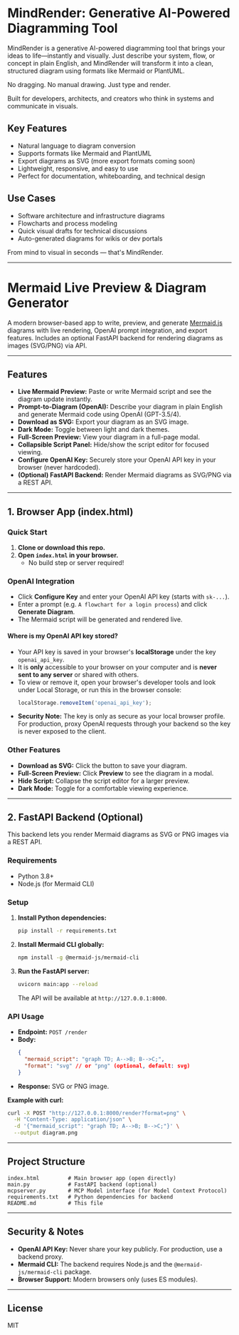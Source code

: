 # MindRender: Generative AI-Powered Diagramming Tool

MindRender is a generative AI-powered diagramming tool that brings your ideas to life—instantly and visually. Just describe your system, flow, or concept in plain English, and MindRender will transform it into a clean, structured diagram using formats like Mermaid or PlantUML.

No dragging. No manual drawing. Just type and render.

Built for developers, architects, and creators who think in systems and communicate in visuals.

## Key Features
- Natural language to diagram conversion
- Supports formats like Mermaid and PlantUML
- Export diagrams as SVG (more export formats coming soon)
- Lightweight, responsive, and easy to use
- Perfect for documentation, whiteboarding, and technical design

## Use Cases
- Software architecture and infrastructure diagrams
- Flowcharts and process modeling
- Quick visual drafts for technical discussions
- Auto-generated diagrams for wikis or dev portals

From mind to visual in seconds — that's MindRender.

---

# Mermaid Live Preview & Diagram Generator

A modern browser-based app to write, preview, and generate [Mermaid.js](https://mermaid-js.github.io/mermaid/#/) diagrams with live rendering, OpenAI prompt integration, and export features. Includes an optional FastAPI backend for rendering diagrams as images (SVG/PNG) via API.

---

## Features
- **Live Mermaid Preview:** Paste or write Mermaid script and see the diagram update instantly.
- **Prompt-to-Diagram (OpenAI):** Describe your diagram in plain English and generate Mermaid code using OpenAI (GPT-3.5/4).
- **Download as SVG:** Export your diagram as an SVG image.
- **Dark Mode:** Toggle between light and dark themes.
- **Full-Screen Preview:** View your diagram in a full-page modal.
- **Collapsible Script Panel:** Hide/show the script editor for focused viewing.
- **Configure OpenAI Key:** Securely store your OpenAI API key in your browser (never hardcoded).
- **(Optional) FastAPI Backend:** Render Mermaid diagrams as SVG/PNG via a REST API.

---

## 1. Browser App (index.html)

### Quick Start
1. **Clone or download this repo.**
2. **Open `index.html` in your browser.**
   - No build step or server required!

### OpenAI Integration
- Click **Configure Key** and enter your OpenAI API key (starts with `sk-...`).
- Enter a prompt (e.g. `A flowchart for a login process`) and click **Generate Diagram**.
- The Mermaid script will be generated and rendered live.

#### Where is my OpenAI API key stored?
- Your API key is saved in your browser's **localStorage** under the key `openai_api_key`.
- It is **only** accessible to your browser on your computer and is **never sent to any server** or shared with others.
- To view or remove it, open your browser's developer tools and look under Local Storage, or run this in the browser console:
  ```js
  localStorage.removeItem('openai_api_key');
  ```
- **Security Note:** The key is only as secure as your local browser profile. For production, proxy OpenAI requests through your backend so the key is never exposed to the client.

### Other Features
- **Download as SVG:** Click the button to save your diagram.
- **Full-Screen Preview:** Click **Preview** to see the diagram in a modal.
- **Hide Script:** Collapse the script editor for a larger preview.
- **Dark Mode:** Toggle for a comfortable viewing experience.

---

## 2. FastAPI Backend (Optional)

This backend lets you render Mermaid diagrams as SVG or PNG images via a REST API.

### Requirements
- Python 3.8+
- Node.js (for Mermaid CLI)

### Setup
1. **Install Python dependencies:**
   ```sh
   pip install -r requirements.txt
   ```
2. **Install Mermaid CLI globally:**
   ```sh
   npm install -g @mermaid-js/mermaid-cli
   ```
3. **Run the FastAPI server:**
   ```sh
   uvicorn main:app --reload
   ```
   The API will be available at `http://127.0.0.1:8000`.

### API Usage
- **Endpoint:** `POST /render`
- **Body:**
  ```json
  {
    "mermaid_script": "graph TD; A-->B; B-->C;",
    "format": "svg" // or "png" (optional, default: svg)
  }
  ```
- **Response:** SVG or PNG image.

**Example with curl:**
```sh
curl -X POST "http://127.0.0.1:8000/render?format=png" \
  -H "Content-Type: application/json" \
  -d '{"mermaid_script": "graph TD; A-->B; B-->C;"}' \
  --output diagram.png
```

---

## Project Structure

```
index.html         # Main browser app (open directly)
main.py            # FastAPI backend (optional)
mcpserver.py       # MCP Model interface (for Model Context Protocol)
requirements.txt   # Python dependencies for backend
README.md          # This file
```

---

## Security & Notes
- **OpenAI API Key:** Never share your key publicly. For production, use a backend proxy.
- **Mermaid CLI:** The backend requires Node.js and the `@mermaid-js/mermaid-cli` package.
- **Browser Support:** Modern browsers only (uses ES modules).

---

## License
MIT 